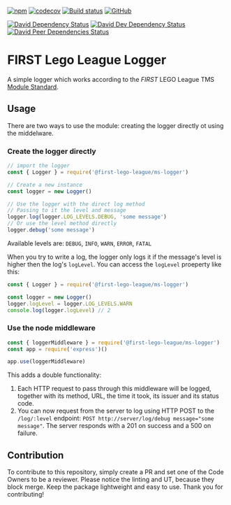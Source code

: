 [![npm](https://img.shields.io/npm/v/@first-lego-league/ms-logger.svg)](https://www.npmjs.com/package/@first-lego-league/ms-logger)
[![codecov](https://codecov.io/gh/FirstLegoLeague/ms-logger/branch/master/graph/badge.svg)](https://codecov.io/gh/FirstLegoLeague/ms-logger)
[![Build status](https://ci.appveyor.com/api/projects/status/65scfycp2uyg83ri/branch/master?svg=true)](https://ci.appveyor.com/project/2roy999/ms-logger/branch/master)
[![GitHub](https://img.shields.io/github/license/FirstLegoLeague/ms-logger.svg)](https://github.com/FirstLegoLeague/ms-logger/blob/master/LICENSE)

[![David Dependency Status](https://david-dm.org/FirstLegoLeague/ms-logger.svg)](https://david-dm.org/FirstLegoLeague/ms-logger)
[![David Dev Dependency Status](https://david-dm.org/FirstLegoLeague/ms-logger/dev-status.svg)](https://david-dm.org/FirstLegoLeague/ms-logger#info=devDependencies)
[![David Peer Dependencies Status](https://david-dm.org/FirstLegoLeague/ms-logger/peer-status.svg)](https://david-dm.org/FirstLegoLeague/ms-logger?type=peer)

# FIRST Lego League Logger
A simple logger which works according to the _FIRST_ LEGO League TMS [Module Standard](https://github.com/FirstLegoLeagueIL/architecture/blob/master/module-standard/v1.0-SNAPSHOT.md#log-messages).

## Usage
There are two ways to use the module: creating the logger directly ot using the middelware.

### Create the logger directly
```js
// import the logger
const { Logger } = require('@first-lego-league/ms-logger')

// Create a new instance
const logger = new Logger()

// Use the logger with the direct log method
// Passing to it the level and message
logger.log(logger.LOG_LEVELS.DEBUG, 'some message')
// Or use the level method directly
logger.debug('some message')
```

Available levels are: `DEBUG`, `INFO`, `WARN`, `ERROR`, `FATAL`

When you try to write a log, the logger only logs it if the message's level is higher then the log's `logLevel`. You can access the `logLevel` proeperty like this:
```js
const { Logger } = require('@first-lego-league/ms-logger')

const logger = new Logger()
logger.logLevel = logger.LOG_LEVELS.WARN
console.log(logger.logLevel) // 2
```

### Use the node middleware
```js
const { loggerMiddleware } = require('@first-lego-league/ms-logger')
const app = require('express')()

app.use(loggerMiddleware)
```

This adds a double functionality:
1. Each HTTP request to pass through this middleware will be logged, together with its method, URL, the time it took, its issuer and its status code.
2. You can now request from the server to log using HTTP POST to the `/log/:level` endpoint:
	`POST http://server/log/debug message="some message"`.
	The server responds with a 201 on success and a 500 on failure.

## Contribution
To contribute to this repository, simply create a PR and set one of the Code Owners to be a reviewer.
Please notice the linting and UT, because they block merge.
Keep the package lightweight and easy to use.
Thank you for contributing!
